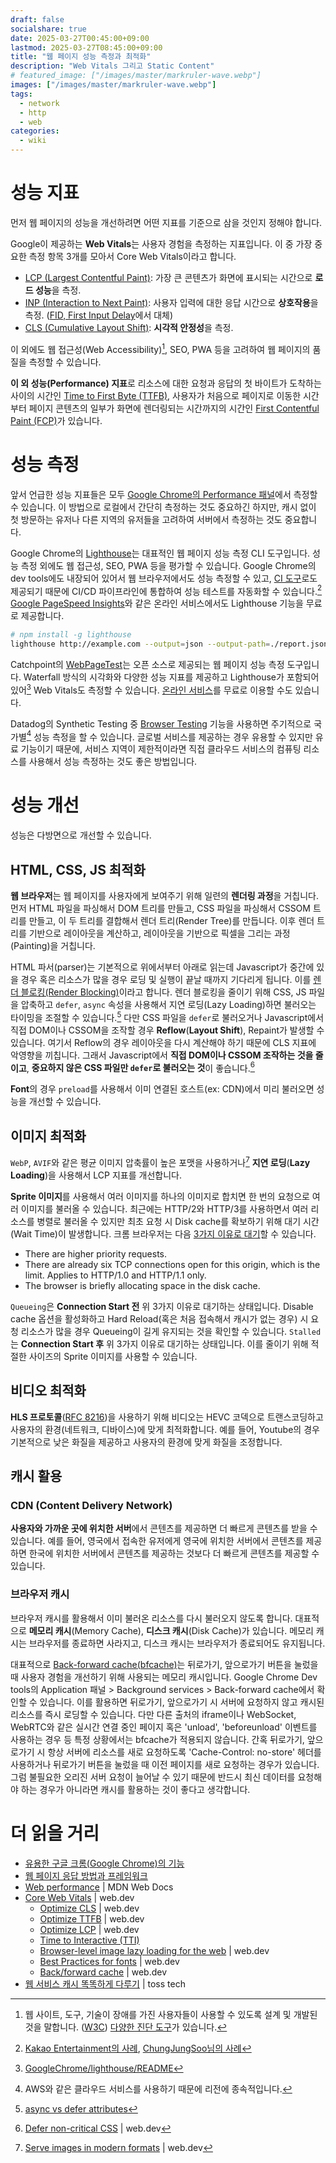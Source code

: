 ```yaml
---
draft: false
socialshare: true
date: 2025-03-27T00:45:00+09:00
lastmod: 2025-03-27T08:45:00+09:00
title: "웹 페이지 성능 측정과 최적화"
description: "Web Vitals 그리고 Static Content"
# featured_image: ["/images/master/markruler-wave.webp"]
images: ["/images/master/markruler-wave.webp"]
tags:
  - network
  - http
  - web
categories:
  - wiki
---
```


# 성능 지표

먼저 웹 페이지의 성능을 개선하려면 어떤 지표를 기준으로 삼을 것인지 정해야 합니다.

Google이 제공하는 **Web Vitals**는 사용자 경험을 측정하는 지표입니다.
이 중 가장 중요한 측정 항목 3개를 모아서 Core Web Vitals이라고 합니다.

- [LCP (Largest Contentful Paint)](https://web.dev/articles/lcp): 가장 큰 콘텐츠가 화면에 표시되는 시간으로 **로드 성능**을 측정.
- [INP (Interaction to Next Paint)](https://web.dev/articles/inp): 사용자 입력에 대한 응답 시간으로 **상호작용**을 측정. ([FID, First Input Delay](https://web.dev/articles/fid)에서 대체)
- [CLS (Cumulative Layout Shift)](https://web.dev/articles/cls): **시각적 안정성**을 측정.

이 외에도 웹 접근성(Web Accessibility)[^1], SEO, PWA 등을 고려하여 웹 페이지의 품질을 측정할 수 있습니다.

[^1]: 웹 사이트, 도구, 기술이 장애를 가진 사용자들이 사용할 수 있도록 설계 및 개발된 것을 말합니다.
([W3C](https://www.w3.org/WAI/fundamentals/accessibility-intro/))
[다양한 진단 도구](https://nuli.navercorp.com/education/tools)가 있습니다.

**이 외 성능(Performance) 지표**로
리소스에 대한 요청과 응답의 첫 바이트가 도착하는 사이의 시간인 [Time to First Byte (TTFB)](https://web.dev/articles/ttfb),
사용자가 처음으로 페이지로 이동한 시간부터 페이지 콘텐츠의 일부가 화면에 렌더링되는 시간까지의 시간인 [First Contentful Paint (FCP)](https://web.dev/articles/fcp)가 있습니다.

# 성능 측정

앞서 언급한 성능 지표들은 모두
[Google Chrome의 Performance 패널](https://developer.chrome.com/docs/devtools/performance/overview)에서
측정할 수 있습니다.
이 방법으로 로컬에서 간단히 측정하는 것도 중요하긴 하지만,
캐시 없이 첫 방문하는 유저나 다른 지역의 유저들을 고려하여
서버에서 측정하는 것도 중요합니다.

Google Chrome의 [Lighthouse](https://github.com/GoogleChrome/lighthouse)는
대표적인 웹 페이지 성능 측정 CLI 도구입니다.
성능 측정 외에도 웹 접근성, SEO, PWA 등을 평가할 수 있습니다.
Google Chrome의 dev tools에도 내장되어 있어서 웹 브라우저에서도 성능 측정할 수 있고,
[CI 도구](https://github.com/GoogleChrome/lighthouse-ci)로도 제공되기 때문에
CI/CD 파이프라인에 통합하여 성능 테스트를 자동화할 수 있습니다.[^2]
[Google PageSpeed Insights](https://pagespeed.web.dev/)와 같은 온라인 서비스에서도
Lighthouse 기능을 무료로 제공합니다.

[^2]: [Kakao Entertainment의 사례](https://fe-developers.kakaoent.com/2022/220602-lighthouse-with-github-actions/),
[ChungJungSoo님의 사례](https://blog.chungjungsoo.dev/dev-posts/lighthouse-ci-server/)

```sh
# npm install -g lighthouse
lighthouse http://example.com --output=json --output-path=./report.json
```

Catchpoint의 [WebPageTest](https://github.com/catchpoint/WebPageTest)는
오픈 소스로 제공되는 웹 페이지 성능 측정 도구입니다.
Waterfall 방식의 시각화와 다양한 성능 지표를 제공하고
Lighthouse가 포함되어 있어[^3] Web Vitals도 측정할 수 있습니다.
[온라인 서비스](https://www.webpagetest.org/)를 무료로 이용할 수도 있습니다.

[^3]: [GoogleChrome/lighthouse/README](https://github.com/GoogleChrome/lighthouse/blob/main/readme.md?plain=1#L329)

Datadog의 Synthetic Testing 중 [Browser Testing](https://docs.datadoghq.com/synthetics/browser_tests/?tab=requestoptions) 기능을
사용하면 주기적으로 국가별[^4] 성능 측정을 할 수 있습니다.
글로벌 서비스를 제공하는 경우 유용할 수 있지만 유료 기능이기 때문에,
서비스 지역이 제한적이라면 직접 클라우드 서비스의 컴퓨팅 리소스를 사용해서 성능 측정하는 것도 좋은 방법입니다.

[^4]: AWS와 같은 클라우드 서비스를 사용하기 때문에 리전에 종속적입니다.

# 성능 개선

성능은 다방면으로 개선할 수 있습니다.

## HTML, CSS, JS 최적화

**웹 브라우저**는 웹 페이지를 사용자에게 보여주기 위해 일련의 **렌더링 과정**을 거칩니다.
먼저 HTML 파일을 파싱해서 DOM 트리를 만들고,
CSS 파일을 파싱해서 CSSOM 트리를 만들고,
이 두 트리를 결합해서 렌더 트리(Render Tree)를 만듭니다.
이후 렌더 트리를 기반으로 레이아웃을 계산하고,
레이아웃을 기반으로 픽셀을 그리는 과정(Painting)을 거칩니다.

HTML 파서(parser)는 기본적으로 위에서부터 아래로 읽는데
Javascript가 중간에 있을 경우 혹은 리소스가 많을 경우 로딩 및 실행이 끝날 때까지 기다리게 됩니다.
이를 [렌더 블로킹(Render Blocking)](https://developer.chrome.com/docs/lighthouse/performance/render-blocking-resources)이라고 합니다.
렌더 블로킹을 줄이기 위해 CSS, JS 파일을 압축하고
`defer`, `async` 속성을 사용해서 지연 로딩(Lazy Loading)하면 불러오는 타이밍을 조절할 수 있습니다.[^5]
다만 CSS 파일을 `defer`로 불러오거나
Javascript에서 직접 DOM이나 CSSOM을 조작할 경우 **Reflow**(**Layout Shift**), Repaint가 발생할 수 있습니다.
여기서 Reflow의 경우 레이아웃을 다시 계산해야 하기 때문에 CLS 지표에 악영향을 끼칩니다.
그래서 Javascript에서 **직접 DOM이나 CSSOM 조작하는 것을 줄이고**,
**중요하지 않은 CSS 파일만 `defer`로 불러오는 것**이 좋습니다.[^6]

**Font**의 경우 `preload`를 사용해서 이미 연결된 호스트(ex: CDN)에서 미리 불러오면 성능을 개선할 수 있습니다.

[^5]: [async vs defer attributes](https://www.growingwiththeweb.com/2014/02/async-vs-defer-attributes.html)
[^6]: [Defer non-critical CSS](https://web.dev/articles/defer-non-critical-css) | web.dev

## 이미지 최적화

`WebP`, `AVIF`와 같은 평균 이미지 압축률이 높은 포맷을 사용하거나[^7]
**지연 로딩**(**Lazy Loading**)을 사용해서
LCP 지표를 개선합니다.

[^7]: [Serve images in modern formats](https://developer.chrome.com/docs/lighthouse/performance/uses-webp-images) | web.dev

**Sprite 이미지**를 사용해서 여러 이미지를 하나의 이미지로 합치면
한 번의 요청으로 여러 이미지를 불러올 수 있습니다.
최근에는 HTTP/2와 HTTP/3를 사용하면서
여러 리소스를 병렬로 불러올 수 있지만
최초 요청 시 Disk cache를 확보하기 위해 대기 시간(Wait Time)이 발생합니다.
크롬 브라우저는 다음 [3가지 이유로 대기](https://github.com/GoogleChrome/developer.chrome.com/blob/e262dd234c039ab14e4ad7c3451153d7636ac12d/site/en/docs/devtools/network/reference/index.md?plain=1#L541-L546)할 수 있습니다.

- There are higher priority requests.
- There are already six TCP connections open for this origin, which is the limit. Applies to HTTP/1.0 and HTTP/1.1 only.
- The browser is briefly allocating space in the disk cache.

`Queueing`은 **Connection Start 전** 위 3가지 이유로 대기하는 상태입니다.
Disable cache 옵션을 활성화하고 Hard Reload(혹은 처음 접속해서 캐시가 없는 경우) 시
요청 리소스가 많을 경우 Queueing이 길게 유지되는 것을 확인할 수 있습니다.
`Stalled`는 **Connection Start 후** 위 3가지 이유로 대기하는 상태입니다.
이를 줄이기 위해 적절한 사이즈의 Sprite 이미지를 사용할 수 있습니다.

## 비디오 최적화

**HLS 프로토콜**([RFC 8216](https://datatracker.ietf.org/doc/html/rfc8216))을 사용하기 위해
비디오는 HEVC 코덱으로 트랜스코딩하고 사용자의 환경(네트워크, 디바이스)에 맞게 최적화합니다.
예를 들어, Youtube의 경우 기본적으로 낮은 화질을 제공하고 사용자의 환경에 맞게 화질을 조정합니다.

## 캐시 활용

### CDN (Content Delivery Network)

**사용자와 가까운 곳에 위치한 서버**에서 콘텐츠를 제공하면 더 빠르게 콘텐츠를 받을 수 있습니다.
예를 들어, 영국에서 접속한 유저에게 영국에 위치한 서버에서 콘텐츠를 제공하면
한국에 위치한 서버에서 콘텐츠를 제공하는 것보다 더 빠르게 콘텐츠를 제공할 수 있습니다.

### 브라우저 캐시

브라우저 캐시를 활용해서 이미 불러온 리소스를 다시 불러오지 않도록 합니다.
대표적으로 **메모리 캐시**(Memory Cache), **디스크 캐시**(Disk Cache)가 있습니다.
메모리 캐시는 브라우저를 종료하면 사라지고, 디스크 캐시는 브라우저가 종료되어도 유지됩니다.

대표적으로
[Back-forward cache(bfcache)](https://developer.mozilla.org/en-US/docs/Glossary/bfcache)는
뒤로가기, 앞으로가기 버튼을 눌렀을 때 사용자 경험을 개선하기 위해 사용되는 메모리 캐시입니다.
Google Chrome Dev tools의 Application 패널 > Background services > Back-forward cache에서 확인할 수 있습니다.
이를 활용하면 뒤로가기, 앞으로가기 시 서버에 요청하지 않고 캐시된 리소스를 즉시 로딩할 수 있습니다.
다만 다른 출처의 iframe이나
WebSocket, WebRTC와 같은 실시간 연결 중인 페이지
혹은 'unload', 'beforeunload' 이벤트를 사용하는 경우 등
특정 상황에서는 bfcache가 적용되지 않습니다.
간혹 뒤로가기, 앞으로가기 시
항상 서버에 리소스를 새로 요청하도록 'Cache-Control: no-store' 헤더를 사용하거나
뒤로가기 버튼을 눌렀을 때 이전 페이지를 새로 요청하는 경우가 있습니다.
그럼 불필요한 오리진 서버 요청이 늘어날 수 있기 때문에
반드시 최신 데이터를 요청해야 하는 경우가 아니라면 캐시를 활용하는 것이 좋다고 생각합니다.

# 더 읽을 거리

- [유용한 구글 크롬(Google Chrome)의 기능](https://markruler.github.io/posts/web/google-chrome/)
- [웹 페이지 응답 방법과 프레임워크](/posts/web/respond-web-page/)
- [Web performance](https://developer.mozilla.org/en-US/docs/Web/Performance) | MDN Web Docs
- [Core Web Vitals](https://web.dev/articles/vitals) | web.dev
  - [Optimize CLS](https://web.dev/articles/optimize-cls) | web.dev
  - [Optimize TTFB](https://web.dev/articles/optimize-ttfb) | web.dev
  - [Optimize LCP](https://web.dev/articles/optimize-lcp) | web.dev
  - [Time to Interactive (TTI)](https://web.dev/articles/tti)
  - [Browser-level image lazy loading for the web](https://web.dev/articles/browser-level-image-lazy-loading) | web.dev
  - [Best Practices for fonts](https://web.dev/articles/font-best-practices) | web.dev
  - [Back/forward cache](https://web.dev/articles/bfcache) | web.dev
- [웹 서비스 캐시 똑똑하게 다루기](https://toss.tech/article/smart-web-service-cache) | toss tech
